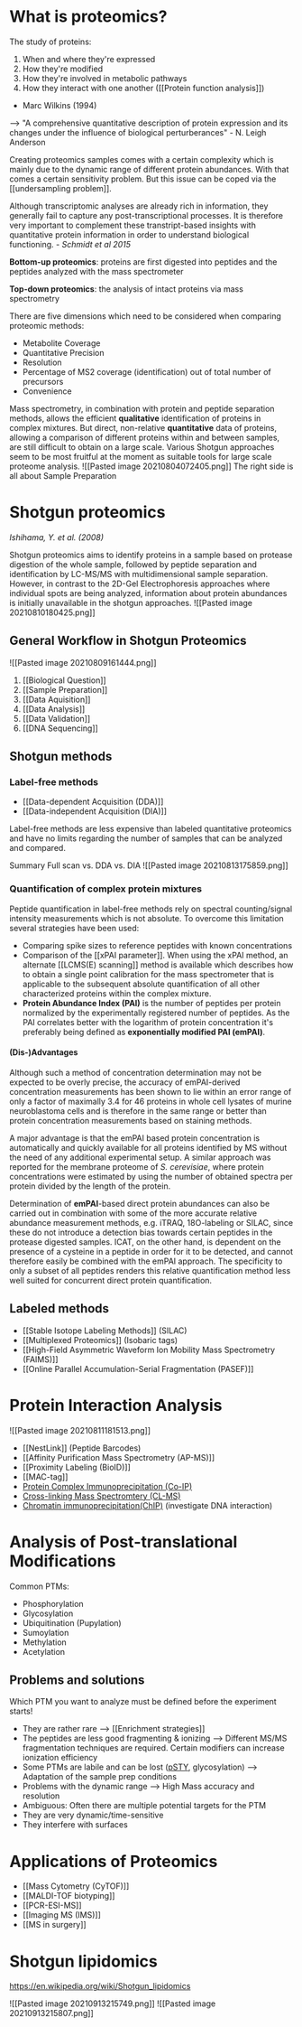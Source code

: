 # What is proteomics?

The study of proteins:
1. When and where they're expressed
2. How they're modified
3. How they're involved in metabolic pathways
4. How they interact with one another ([[Protein function analysis]])
- Marc Wilkins (1994)

--> "A comprehensive quantitative description of protein expression and its changes under the influence of biological perturberances" - N. Leigh Anderson

Creating proteomics samples comes with a certain complexity which is mainly due to the dynamic range of different protein abundances. With that comes a certain sensitivity problem. But this issue can be coped via the [[undersampling problem]].

Although transcriptomic analyses are already rich in information, they generally fail to capture any post-transcriptional processes. It is therefore very important to complement these transtript-based insights with quantitative protein information in order to understand biological functioning.
_- Schmidt et al 2015_

__Bottom-up proteomics__: proteins are first digested into peptides and the peptides analyzed with the mass spectrometer

__Top-down proteomics__: the analysis of intact proteins via mass spectrometry

There are five dimensions which need to be considered when comparing proteomic methods:
- Metabolite Coverage
- Quantitative Precision
- Resolution
- Percentage of MS2 coverage (identification) out of total number of precursors
- Convenience


Mass spectrometry, in combination with protein and peptide separation methods, allows the efficient __qualitative__ identification of proteins in complex mixtures. But direct, non-relative __quantitative__ data of proteins, allowing a comparison of different proteins within and between samples, are still difficult to obtain on a large scale. Various Shotgun approaches seem to be most fruitful at the moment as suitable tools for large scale proteome analysis. 
![[Pasted image 20210804072405.png]]
The right side is all about Sample Preparation

# Shotgun proteomics
_Ishihama, Y. et al. (2008)_

Shotgun proteomics aims to identify proteins in a sample based on protease digestion of the whole sample, followed by peptide separation and identification by LC-MS/MS with multidimensional sample separation. However, in contrast to the 2D-Gel Electrophoresis approaches where individual spots are being analyzed, information about protein abundances is initially unavailable in the shotgun approaches. 
![[Pasted image 20210810180425.png]]

## General Workflow in Shotgun Proteomics
![[Pasted image 20210809161444.png]] 
1. [[Biological Question]]
2. [[Sample Preparation]]
3. [[Data Aquisition]]
4. [[Data Analysis]]
5. [[Data Validation]]
6. [[DNA Sequencing]]

## Shotgun methods
### Label-free methods
- [[Data-dependent Acquisition (DDA)]]
- [[Data-independent Acquisition (DIA)]]

Label-free methods are less expensive than labeled quantitative proteomics and have no limits regarding the number of samples that can be analyzed and compared. 

Summary Full scan vs. DDA vs. DIA
![[Pasted image 20210813175859.png]]

### Quantification of complex protein mixtures
Peptide quantification in label-free methods rely on spectral counting/signal intensity measurements which is not absolute.  To overcome this limitation several strategies have been used: 
- Comparing spike sizes to reference peptides with known concentrations 
- Comparison of the [[xPAI parameter]]. When using the xPAI method, an alternate [[LCMS(E) scanning]] method is available which describes how to obtain a single point calibration for the mass spectrometer that is applicable to the subsequent absolute quantification of all other characterized proteins within the complex mixture.
- __Protein Abundance Index (PAI)__ is the number of peptides per protein normalized by the experimentally registered  number of peptides. As the PAI correlates better with the logarithm of protein concentration it's preferably being defined as __exponentially modified PAI (emPAI)__. 

#### (Dis-)Advantages
Although such a method of concentration determination may not be expected to be overly precise, the accuracy of emPAI-derived concentration measurements has been shown to lie within an error range of only a factor of maximally 3.4 for 46 proteins in whole cell lysates of murine neuroblastoma cells and is therefore in the same range or better than protein concentration measurements based on staining methods. 

A major advantage is that the emPAI based protein concentration is automatically and quickly available for all proteins identified by MS without the need of any additional experimental setup. A similar approach was reported for the membrane proteome of _S. cerevisiae_, where protein concentrations were estimated by using the number of obtained spectra per protein divided by the length of the protein.

Determination of __emPAI__-based direct protein abundances can also be carried out in combination with some of the more accurate relative abundance measurement methods, e.g. iTRAQ, 18O-labeling or SILAC, since these do not introduce a detection bias towards certain peptides in the protease digested samples. ICAT, on the other hand, is dependent on the presence of a cysteine in a peptide in order for it to be detected, and cannot therefore easily be combined with the emPAI approach. The specificity to only a subset of all peptides renders this relative quantification method less well suited for concurrent direct protein quantification.

## Labeled methods
- [[Stable Isotope Labeling Methods]] (SILAC)
- [[Multiplexed Proteomics]] (Isobaric tags)
- [[High-Field Asymmetric Waveform Ion Mobility Mass Spectrometry (FAIMS)]]
- [[Online Parallel Accumulation-Serial Fragmentation (PASEF)]]


# Protein Interaction Analysis
![[Pasted image 20210811181513.png]] 
- [[NestLink]] (Peptide Barcodes)
- [[Affinity Purification Mass Spectrometry (AP-MS)]]
- [[Proximity Labeling (BioID)]]
- [[MAC-tag]]
- [Protein Complex Immunoprecipitation (Co-IP)](https://www.wikiwand.com/en/Immunoprecipitation)
- [Cross-linking Mass Spectromtery (CL-MS)](https://www.research.ed.ac.uk/en/publications/cross-linking-mass-spectrometry-methods-and-applications-in-struc)
- [Chromatin immunoprecipitation(ChIP)](https://www.wikiwand.com/en/Chromatin_immunoprecipitation) (investigate DNA interaction)


# Analysis of Post-translational Modifications

Common PTMs:
- Phosphorylation
- Glycosylation
- Ubiquitination (Pupylation)
- Sumoylation
- Methylation
- Acetylation



## Problems and solutions 
Which PTM you want to analyze must be defined before the experiment starts!
- They are rather rare --> [[Enrichment strategies]]
- The peptides are less good fragmenting & ionizing --> Different MS/MS fragmentation techniques are required. Certain modifiers can increase ionization efficiency
- Some PTMs are labile and can be lost ([pSTY](https://www.sciencedirect.com/science/article/pii/S1535610818303581), glycosylation) --> Adaptation of the sample prep conditions
- Problems with the dynamic range --> High Mass accuracy and resolution
- Ambiguous: Often there are multiple potential targets for the PTM
- They are very dynamic/time-sensitive
- They interfere with surfaces




# Applications of Proteomics
- [[Mass Cytometry (CyTOF)]]
- [[MALDI-TOF biotyping]]
- [[PCR-ESI-MS]]
- [[Imaging MS (IMS)]]
- [[MS in surgery]]






# Shotgun lipidomics
https://en.wikipedia.org/wiki/Shotgun_lipidomics

![[Pasted image 20210913215749.png]]
![[Pasted image 20210913215807.png]]